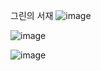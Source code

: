그린의 서재
![image](https://github.com/EunJinPark98/Shop/assets/120006805/d224c302-9bc4-4eff-ac6e-32c92ad73d73)

![image](https://github.com/EunJinPark98/Shop/assets/120006805/a266a0aa-2a5f-4aae-b2d6-ec194410962f)

![image](https://github.com/EunJinPark98/Shop/assets/120006805/96bc32ec-cacd-4cf9-b855-1fe31307df5a)


